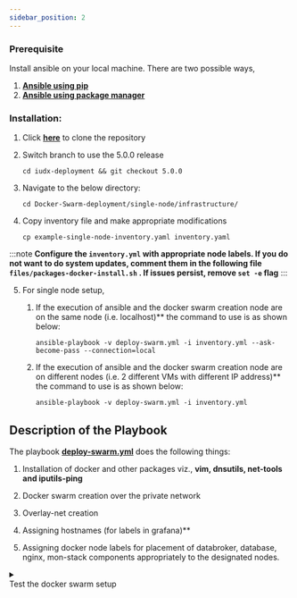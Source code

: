 ```yaml
---
sidebar_position: 2
---
```






### Prerequisite

Install ansible on your local machine. There are two possible ways,<br/>
1. **[Ansible using pip](https://docs.ansible.com/ansible/2.9/installation_guide/intro_installation.html#installing-ansible-with-pip)**<br/>
2. **[Ansible using package manager](https://docs.ansible.com/ansible/2.9/installation_guide/intro_installation.html#selecting-an-ansible-version-to-install)**


### Installation:

1. Click **[here](<https://github.com/datakaveri/iudx-deployment.git>)** to clone the repository 

2. Switch branch to use the 5.0.0 release

    ```
    cd iudx-deployment && git checkout 5.0.0 

    ```

3. Navigate to the below directory:

    ```
    cd Docker-Swarm-deployment/single-node/infrastructure/ 
    ```

4. Copy inventory file and make appropriate modifications 
  
    ```
    cp example-single-node-inventory.yaml inventory.yaml 
    ```

:::note
**Configure the `inventory.yml` with appropriate node labels. If you do not want to do system updates, comment them in the following file `files/packages-docker-install.sh` . If issues persist, remove `set -e` flag**
:::

5. For single node setup,

   1. If the execution of ansible and the docker swarm creation node are on the same node (i.e. localhost)** the command to use is as shown below: 

      ```ansible
      ansible-playbook -v deploy-swarm.yml -i inventory.yml --ask-become-pass --connection=local 
      ```

   2. If the execution of ansible and the docker swarm creation node are on different nodes (i.e. 2 different VMs with different IP address)** the command to use is as shown below: 

      ```ansible
      ansible-playbook -v deploy-swarm.yml -i inventory.yml 
      ```



## Description of the Playbook

The playbook **[deploy-swarm.yml](https://github.com/datakaveri/iudx-deployment/blob/5.0.0/Docker-Swarm-deployment/single-node/infrastructure/deploy-swarm.yaml)** does the following things:

1. Installation of docker and other packages viz., **vim, dnsutils, net-tools and iputils-ping**

2. Docker swarm creation over the private network 

3. Overlay-net creation

4. Assigning hostnames (for labels in grafana)**

5. Assigning docker node labels for placement of databroker, database, nginx, mon-stack components appropriately to the designated nodes.

<details>
<summary><div class="test_color">Test the docker swarm setup</div></summary>

## Check whether the system is up?

- Login to manager node, execute the below command to check the status of nodes: 

   ```docker
   docker node ls 
   ```

  The output should be something similar to shown below:

   | ID  |  HOSTNAME  | STATUS | AVAILABILITY |  MANAGER STATUS |  ENGINE VERSION|
   |---|---|---|---|---|---|
   |9x6wifgf1bfeo8z3lji3fm1xq |single-node |  Ready | Active  |   Leader  |     20.10.12 |

   With this, the setup of docker-swarm in a VM/Node is successful.<br/>


## check the connectivity between containers on different nodes of docker swarm cluster

   - Bring up two busybox containers on two different vm’s attached to the overlay network.

   1. On first node

   1. Run busybox container

      ```
      docker run -itd –name busybox-1 –network overlay-net busybox sh 
      ``` 

   Get container IP address
     ```
     docker inspect busybox-1 
     ```
   Make a note of IPAddress under **NetworkSettings.Network.overlay-net**

   2. On second node:

      1. Run busybox container

          ```
          docker run -it –name busybox-1 –network overlay-net busybox sh 
          ```
4. Ping the first busybox container
```
ping < IPAddress-of-busybox-1 > 
```
If the pings are successful, Docker swarm and overlay network are correctly configured and working.
</details>

